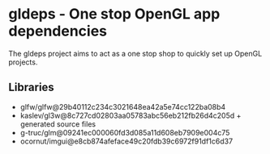 # gldeps - One stop OpenGL app dependencies

The gldeps project aims to act as a one stop shop to quickly set up OpenGL
projects.

## Libraries

* glfw/glfw@29b40112c234c3021648ea42a5e74cc122ba08b4
* kaslev/gl3w@8c727cd02803aa05783abc56eb212fb26d4c205d + generated source files
* g-truc/glm@09241ec000060fd3d085a11d608eb7909e004c75
* ocornut/imgui@e8cb874afeface49c20fdb39c6972f91df1c6d37

